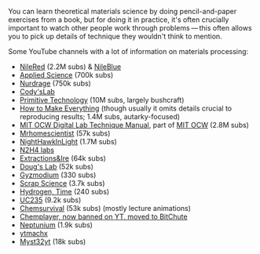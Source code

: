You can learn theoretical materials science by doing pencil-and-paper
exercises from a book, but for doing it in practice, it's often
crucially important to watch other people work through problems — this
often allows you to pick up details of technique they wouldn't think
to mention.

Some YouTube channels with a lot of information on materials
processing:

- [NileRed](https://www.youtube.com/user/TheRedNile) (2.2M subs) &
  [NileBlue](https://www.youtube.com/channel/UC1D3yD4wlPMico0dss264XA)
- [Applied Science](https://www.youtube.com/user/bkraz333) (700k subs)
- [Nurdrage](https://www.youtube.com/user/NurdRage) (750k subs)
- [Cody'sLab](XXX)
- [Primitive
  Technology](https://www.youtube.com/channel/UCAL3JXZSzSm8AlZyD3nQdBA)
  (10M subs, largely bushcraft)
- [How to Make
  Everything](https://www.youtube.com/channel/UCfIqCzQJXvYj9ssCoHq327g)
  (though usually it omits details crucial to reproducing results;
  1.4M subs, autarky-focused)
- [MIT OCW Digital Lab Technique
  Manual](https://www.youtube.com/watch?v=8djXBVSrDRw&list=PLB208D0FA80AD438F),
  part of [MIT OCW](https://www.youtube.com/user/MIT) (2.8M subs)
- [Mrhomescientist](https://www.youtube.com/user/mrhomescientist) (57k
  subs)
- [NightHawkInLight](https://www.youtube.com/user/Nighthawkinlight)
  (1.7M subs)
- [N2H4 labs](https://www.youtube.com/channel/UCm0wa3-8_84UT2qMlROJtvA)
- [Extractions&Ire](https://www.youtube.com/channel/UCvFApMFo_AafXbHRyEJefjA)
  (64k subs)
- [Doug's Lab](https://www.youtube.com/user/DougsLab) (52k subs)
- [Gyzmodium](https://www.youtube.com/user/Gyzmodium) (330 subs)
- [Scrap
  Science](https://www.youtube.com/channel/UCYLvqqVn7Un9lafEXwSW4mA)
  (3.7k subs)
- [Hydrogen,
  Time](https://www.youtube.com/channel/UCUaZzQIV4-MC1nRGhJCeQ7w) (240
  subs)
- [UC235](https://www.youtube.com/user/UC235) (9.2k subs)
- [Chemsurvival](https://www.youtube.com/user/ChemSurvival) (53k subs)
  (mostly lecture animations)
- [Chemplayer, now banned on YT, moved to BitChute](https://www.bitchute.com/channel/chemplayer/)
- [Neptunium](https://www.youtube.com/user/Neptuniumcritical) (1.9k
  subs)
- [ytmachx](https://www.youtube.com/user/ytmachx)
- [Myst32yt](https://www.youtube.com/user/myst32YT) (18k subs)
